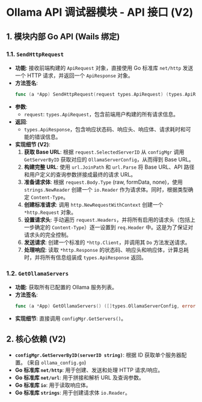 # Ollama API 调试器模块 - API 接口 (V2)

## 1. 模块内部 Go API (Wails 绑定)

### 1.1. `SendHttpRequest`
*   **功能**: 接收前端构建的 `ApiRequest` 对象，直接使用 Go 标准库 `net/http` 发送一个 HTTP 请求，并返回一个 `ApiResponse` 对象。
*   **方法签名**:
    ```go
    func (a *App) SendHttpRequest(request types.ApiRequest) (types.ApiResponse, error)
    ```
*   **参数**:
    *   `request`: `types.ApiRequest`，包含前端用户构建的所有请求信息。
*   **返回**:
    *   `types.ApiResponse`，包含响应状态码、响应头、响应体、请求耗时和可能的错误信息。
*   **实现细节 (V2)**:
    1.  **获取 Base URL**: 根据 `request.SelectedServerID` 从 `configMgr` 调用 `GetServerByID` 获取对应的 `OllamaServerConfig`，从而得到 Base URL。
    2.  **构建完整 URL**: 使用 `url.JoinPath` 和 `url.Parse` 将 Base URL、API 路径和用户定义的查询参数拼接成最终的请求 URL。
    3.  **准备请求体**: 根据 `request.Body.Type` (raw, formData, none)，使用 `strings.NewReader` 创建一个 `io.Reader` 作为请求体。同时，根据类型确定 `Content-Type`。
    4.  **创建标准请求**: 调用 `http.NewRequestWithContext` 创建一个 `*http.Request` 对象。
    5.  **设置请求头**: 手动遍历 `request.Headers`，并将所有启用的请求头（包括上一步确定的 `Content-Type`）逐一设置到 `req.Header` 中。这是为了保证对请求头的完全控制。
    6.  **发送请求**: 创建一个标准的 `*http.Client`，并调用其 `Do` 方法发送请求。
    7.  **处理响应**: 读取 `*http.Response` 的状态码、响应头和响应体，计算总耗时，并将所有信息组装成 `types.ApiResponse` 返回。

### 1.2. `GetOllamaServers`
*   **功能**: 获取所有已配置的 Ollama 服务列表。
*   **方法签名**:
    ```go
    func (a *App) GetOllamaServers() ([]types.OllamaServerConfig, error)
    ```
*   **实现细节**: 直接调用 `configMgr.GetServers()`。

## 2. 核心依赖 (V2)

*   **`configMgr.GetServerByID(serverID string)`**: 根据 ID 获取单个服务器配置。 (来自 `ollama_config.go`)
*   **Go 标准库 `net/http`**: 用于创建、发送和处理 HTTP 请求/响应。
*   **Go 标准库 `net/url`**: 用于拼接和解析 URL 及查询参数。
*   **Go 标准库 `io`**: 用于读取响应体。
*   **Go 标准库 `strings`**: 用于创建请求体 `io.Reader`。
